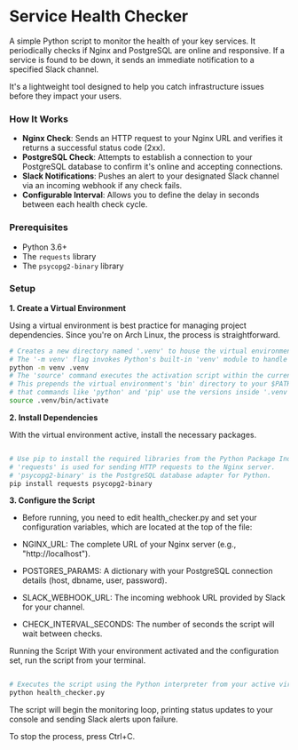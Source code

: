 # Service Health Checker

A simple Python script to monitor the health of your key services. It periodically checks if Nginx and PostgreSQL are online and responsive. If a service is found to be down, it sends an immediate notification to a specified Slack channel.

It's a lightweight tool designed to help you catch infrastructure issues before they impact your users.


### How It Works

* **Nginx Check**: Sends an HTTP request to your Nginx URL and verifies it returns a successful status code (2xx).
* **PostgreSQL Check**: Attempts to establish a connection to your PostgreSQL database to confirm it's online and accepting connections.
* **Slack Notifications**: Pushes an alert to your designated Slack channel via an incoming webhook if any check fails.
* **Configurable Interval**: Allows you to define the delay in seconds between each health check cycle.


### Prerequisites

* Python 3.6+
* The `requests` library
* The `psycopg2-binary` library


### Setup

**1. Create a Virtual Environment**

Using a virtual environment is best practice for managing project dependencies. Since you're on Arch Linux, the process is straightforward.

```bash
# Creates a new directory named '.venv' to house the virtual environment's files.
# The '-m venv' flag invokes Python's built-in 'venv' module to handle the creation.
python -m venv .venv
# The 'source' command executes the activation script within the current shell session.
# This prepends the virtual environment's 'bin' directory to your $PATH, ensuring
# that commands like 'python' and 'pip' use the versions inside '.venv'.
source .venv/bin/activate
```
**2. Install Dependencies**

With the virtual environment active, install the necessary packages.

```bash

# Use pip to install the required libraries from the Python Package Index.
# 'requests' is used for sending HTTP requests to the Nginx server.
# 'psycopg2-binary' is the PostgreSQL database adapter for Python.
pip install requests psycopg2-binary
```

**3. Configure the Script**

* Before running, you need to edit health_checker.py and set your configuration variables, which are located at the top of the file:

* NGINX_URL: The complete URL of your Nginx server (e.g., "http://localhost").

* POSTGRES_PARAMS: A dictionary with your PostgreSQL connection details (host, dbname, user, password).

* SLACK_WEBHOOK_URL: The incoming webhook URL provided by Slack for your channel.

* CHECK_INTERVAL_SECONDS: The number of seconds the script will wait between checks.

Running the Script
With your environment activated and the configuration set, run the script from your terminal.

```Bash

# Executes the script using the Python interpreter from your active virtual environment.
python health_checker.py
```

The script will begin the monitoring loop, printing status updates to your console and sending Slack alerts upon failure.

To stop the process, press Ctrl+C.
